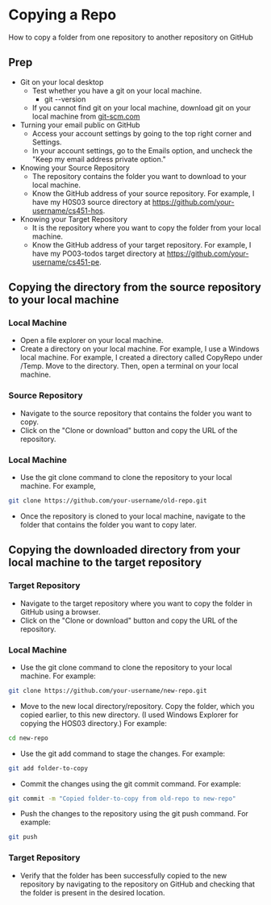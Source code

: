 # Copying a Repo
How to copy a folder from one repository to another repository on GitHub
## Prep
* Git on your local desktop
  * Test whether you have a git on your local machine.
    * git --version
  * If you cannot find git on your local machine, download git on your local machine from [git-scm.com](https://git-scm.com/downloads)
* Turning your email public on GitHub
  *  Access your account settings by going to the top right corner and Settings.
  * In your account settings, go to the Emails option, and uncheck the "Keep my email address private option."
* Knowing your Source Repository
  * The repository contains the folder you want to download to your local machine.
  * Know the GitHub address of  your source repository. For example, I have my H0S03 source directory at https://github.com/your-username/cs451-hos.
* Knowing your Target Repository
  * It is the repository where you want to copy the folder from your local machine. 
  * Know the GitHub address of  your target repository. For example, I have my PO03-todos target directory at https://github.com/your-username/cs451-pe.

## Copying the directory from the source repository to your local machine
### Local Machine
* Open a file explorer on your local machine.
* Create a directory on your local machine. For example, I use a Windows local machine. For example, I created a directory called CopyRepo under /Temp. Move to the directory. Then, open a terminal on your local machine.
### Source Repository
* Navigate to the source repository that contains the folder you want to copy.
* Click on the "Clone or download" button and copy the URL of the repository.
### Local Machine
* Use the git clone command to clone the repository to your local machine. For example, 
```sh
git clone https://github.com/your-username/old-repo.git
```
* Once the repository is cloned to your local machine, navigate to the folder that contains the folder you want to copy later.

## Copying the downloaded directory from your local machine to the target repository
### Target Repository
* Navigate to the target repository where you want to copy the folder in GitHub using a browser.
* Click on the "Clone or download" button and copy the URL of the repository.
### Local Machine
* Use the git clone command to clone the repository to your local machine. For example:
```sh
git clone https://github.com/your-username/new-repo.git
```
* Move to the new local directory/repository. Copy the folder, which you copied earlier, to this new directory. (I used Windows Explorer for copying the HOS03 directory.) For example:
```sh
cd new-repo
```
* Use the git add command to stage the changes. For example:
```sh
git add folder-to-copy
```
* Commit the changes using the git commit command. For example:
```sh
git commit -m "Copied folder-to-copy from old-repo to new-repo"
```
* Push the changes to the repository using the git push command. For example:
```sh
git push
```
### Target Repository
* Verify that the folder has been successfully copied to the new repository by navigating to the repository on GitHub and checking that the folder is present in the desired location.
